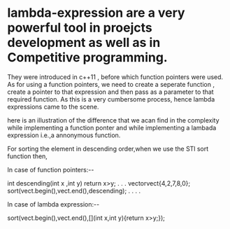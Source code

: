 # lambda-expression are a very powerful tool in proejcts development as well as in Competitive programming.
They were introduced in c++11 , before which function pointers were used.
As for using a function pointers, we need to create a seperate function , create a pointer to that expression and then pass as a parameter to that required function.
As this is a very cumbersome process, hence lambda expressions came to the scene.

here is an illustration of the difference that we acan find in the complexity while implementing a function ponter and while implementing a lambada expression i.e.,a annonymous function.

For sorting the element in descending order,when we use the STl sort function then,

In case of function pointers:--

int descending(int x ,int y)
return x>y;
.
.
.
vector<int>vect{4,2,7,8,0};
sort(vect.begin(),vect.end(),descending);
 . 
 .
 .
 .
  
In case of lambda expression:--

 sort(vect.begin(),vect.end(),[](int x,int y){return x>y;}); 
 
  
